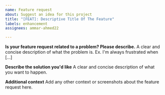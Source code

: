 ```yaml
---
name: Feature request
about: Suggest an idea for this project
title: "[FEAT]: Descriptive Title Of The Feature"
labels: enhancement
assignees: ammar-ahmed22

---
```


**Is your feature request related to a problem? Please describe.**
A clear and concise description of what the problem is. Ex. I'm always frustrated when [...]

**Describe the solution you'd like**
A clear and concise description of what you want to happen.


**Additional context**
Add any other context or screenshots about the feature request here.
